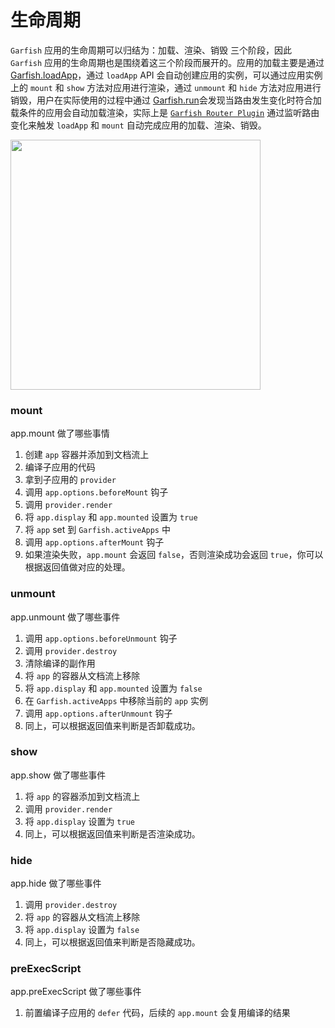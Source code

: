 # 生命周期

`Garfish` 应用的生命周期可以归结为：加载、渲染、销毁 三个阶段，因此 `Garfish` 应用的生命周期也是围绕着这三个阶段而展开的。应用的加载主要是通过 [Garfish.loadApp](../../api/loadApp.md)，通过 `loadApp` API 会自动创建应用的实例，可以通过应用实例上的 `mount` 和 `show` 方法对应用进行渲染，通过 `unmount` 和 `hide` 方法对应用进行销毁，用户在实际使用的过程中通过 [Garfish.run](../../api/run.md)会发现当路由发生变化时符合加载条件的应用会自动加载渲染，实际上是 [`Garfish Router Plugin`](./router.md) 通过监听路由变化来触发 `loadApp` 和 `mount` 自动完成应用的加载、渲染、销毁。

<img
  src="https://user-images.githubusercontent.com/27547179/165056974-f40d790e-3db1-4aea-b2db-5d3618a150d5.png"
  width="400"
/>

### mount

app.mount 做了哪些事情

1. 创建 `app` 容器并添加到文档流上
2. 编译子应用的代码
3. 拿到子应用的 `provider`
4. 调用 `app.options.beforeMount` 钩子
5. 调用 `provider.render`
6. 将 `app.display` 和 `app.mounted` 设置为 `true`
7. 将 `app` set 到 `Garfish.activeApps` 中
8. 调用 `app.options.afterMount` 钩子
9. 如果渲染失败，`app.mount` 会返回 `false`，否则渲染成功会返回 `true`，你可以根据返回值做对应的处理。

### unmount

app.unmount 做了哪些事件

1. 调用 `app.options.beforeUnmount` 钩子
2. 调用 `provider.destroy`
3. 清除编译的副作用
4. 将 `app` 的容器从文档流上移除
5. 将 `app.display` 和 `app.mounted` 设置为 `false`
6. 在 `Garfish.activeApps` 中移除当前的 `app` 实例
7. 调用 `app.options.afterUnmount` 钩子
8. 同上，可以根据返回值来判断是否卸载成功。

### show

app.show 做了哪些事件

1. 将 `app` 的容器添加到文档流上
2. 调用 `provider.render`
3. 将 `app.display` 设置为 `true`
4. 同上，可以根据返回值来判断是否渲染成功。

### hide

app.hide 做了哪些事件

1. 调用 `provider.destroy`
2. 将 `app` 的容器从文档流上移除
3. 将 `app.display` 设置为 `false`
4. 同上，可以根据返回值来判断是否隐藏成功。

### preExecScript

app.preExecScript 做了哪些事件

1. 前置编译子应用的 `defer` 代码，后续的 `app.mount` 会复用编译的结果
